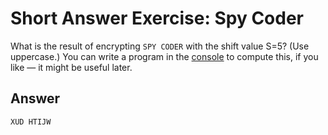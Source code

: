 # Short Answer Exercise: Spy Coder
What is the result of encrypting `SPY CODER` with the shift value S=5? (Use uppercase.) You can write a program in the [console](https://cscircles.cemc.uwaterloo.ca/console/) to compute this, if you like — it might be useful later.
## Answer
    XUD HTIJW
